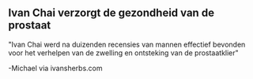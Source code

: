 <h2>Ivan Chai verzorgt de gezondheid van de prostaat</h2>

"Ivan Chai werd na duizenden recensies van mannen effectief bevonden voor het verhelpen van de zwelling en ontsteking van de prostaatklier"

-Michael via ivansherbs.com

